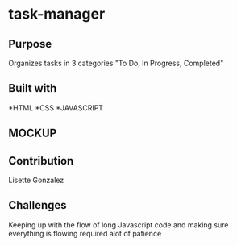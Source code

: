 # task-manager

## Purpose
Organizes tasks in 3 categories "To Do, In Progress, Completed" 

## Built with 

*HTML
*CSS
*JAVASCRIPT

## MOCKUP


## Contribution
Lisette Gonzalez

## Challenges

Keeping up with the flow of long Javascript code and making sure everything is flowing required alot of patience

